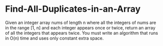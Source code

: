 # Find-All-Duplicates-in-an-Array
Given an integer array nums of length n where all the integers of nums are in the range [1, n] and each integer appears once or twice, return an array of all the integers that appears twice.  You must write an algorithm that runs in O(n) time and uses only constant extra space.
